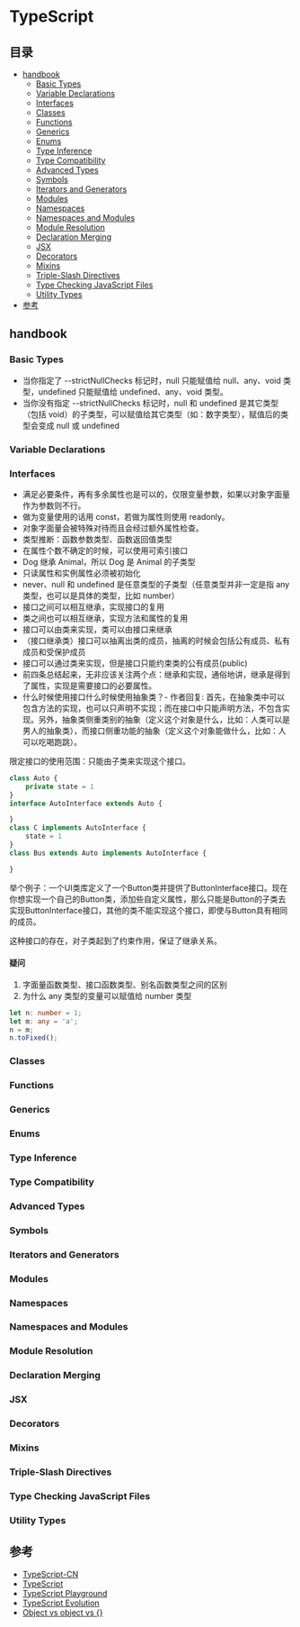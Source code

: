 # TypeScript

## 目录

- [handbook](#handbook)
  - [Basic Types](#basic-types)
  - [Variable Declarations](#variable-declarations)
  - [Interfaces](#interfaces)
  - [Classes](#classes)
  - [Functions](#functions)
  - [Generics](#generics)
  - [Enums](#enums)
  - [Type Inference](#type-inference)
  - [Type Compatibility](#type-compatibility)
  - [Advanced Types](#advanced-types)
  - [Symbols](#symbols)
  - [Iterators and Generators](#iterators-and-generators)
  - [Modules](#modules)
  - [Namespaces](#namespaces)
  - [Namespaces and Modules](#namespaces-and-modules)
  - [Module Resolution](#module-resolution)
  - [Declaration Merging](#declaration-merging)
  - [JSX](#jsx)
  - [Decorators](#decorators)
  - [Mixins](#mixins)
  - [Triple-Slash Directives](#triple-slash-directives)
  - [Type Checking JavaScript Files](#type-checking-javascript-files)
  - [Utility Types](#utility-types)
- [参考](#参考)

## handbook

### Basic Types

- 当你指定了 --strictNullChecks 标记时，null 只能赋值给 null、any、void 类型，undefined 只能赋值给 undefined、any、void 类型。
- 当你没有指定 --strictNullChecks 标记时，null 和 undefined 是其它类型（包括 void）的子类型，可以赋值给其它类型（如：数字类型），赋值后的类型会变成 null 或 undefined

### Variable Declarations


### Interfaces

- 满足必要条件，再有多余属性也是可以的，仅限变量参数，如果以对象字面量作为参数则不行。
- 做为变量使用的话用 const，若做为属性则使用 readonly。
- 对象字面量会被特殊对待而且会经过额外属性检查。
- 类型推断：函数参数类型、函数返回值类型
- 在属性个数不确定的时候，可以使用可索引接口
- Dog 继承 Animal，所以 Dog 是 Animal 的子类型
- 只读属性和实例属性必须被初始化
- never、null 和 undefined 是任意类型的子类型（任意类型并非一定是指 any 类型，也可以是具体的类型，比如 number）
- 接口之间可以相互继承，实现接口的复用
- 类之间也可以相互继承，实现方法和属性的复用
- 接口可以由类来实现，类可以由接口来继承
- （接口继承类）接口可以抽离出类的成员，抽离的时候会包括公有成员、私有成员和受保护成员
- 接口可以通过类来实现，但是接口只能约束类的公有成员(public)
- 前四条总结起来，无非应该关注两个点：继承和实现，通俗地讲，继承是得到了属性，实现是需要接口的必要属性。
- 什么时候使用接口什么时候使用抽象类？- 作者回复: 首先，在抽象类中可以包含方法的实现，也可以只声明不实现；而在接口中只能声明方法，不包含实现。另外，抽象类侧重类别的抽象（定义这个对象是什么，比如：人类可以是男人的抽象类），而接口侧重功能的抽象（定义这个对象能做什么，比如：人可以吃喝跑跳）。

限定接口的使用范围：只能由子类来实现这个接口。
```ts
class Auto {
    private state = 1
}
interface AutoInterface extends Auto {

}
class C implements AutoInterface {
    state = 1
}
class Bus extends Auto implements AutoInterface {

}
```
举个例子：一个UI类库定义了一个Button类并提供了ButtonInterface接口。现在你想实现一个自己的Button类，添加些自定义属性，那么只能是Button的子类去实现ButtonInterface接口，其他的类不能实现这个接口，即使与Button具有相同的成员。

这种接口的存在，对子类起到了约束作用，保证了继承关系。

#### 疑问

1. 字面量函数类型、接口函数类型、别名函数类型之间的区别
2. 为什么 any 类型的变量可以赋值给 number 类型
```ts
let n: number = 1;
let m: any = 'a';
n = m;
n.toFixed();
```

### Classes


### Functions


### Generics


### Enums


### Type Inference


### Type Compatibility


### Advanced Types


### Symbols


### Iterators and Generators


### Modules


### Namespaces


### Namespaces and Modules


### Module Resolution


### Declaration Merging


### JSX


### Decorators


### Mixins


### Triple-Slash Directives


### Type Checking JavaScript Files


### Utility Types


## 参考

- [TypeScript-CN](https://github.com/zhongsp/TypeScript)
- [TypeScript](http://www.typescriptlang.org/)
- [TypeScript Playground](http://www.typescriptlang.org/play/index.html)
- [TypeScript Evolution](https://mariusschulz.com/blog/series/typescript-evolution)
- [Object vs object vs {}](https://mariusschulz.com/blog/the-object-type-in-typescript)
